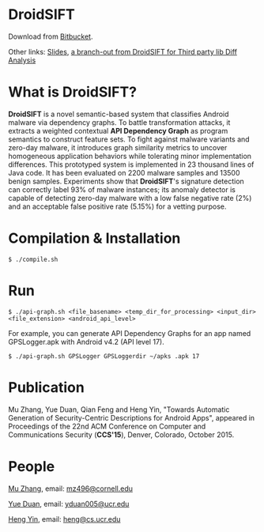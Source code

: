 # DroidSIFT

Download from [Bitbucket](https://bitbucket.org/muzhang/droidsift/src/master/).

Other links: [Slides](https://drive.google.com/file/d/1uMi0ERYhXInfoJSQgnMOKzPaZCQFDIt1/view), [a branch-out from DroidSIFT for Third party lib Diff Analysis](https://github.com/yijiufly/thirdPartyLibAnalysis)

What is DroidSIFT?
==================

**DroidSIFT** is a novel semantic-based system that classifies Android malware via dependency graphs. To battle transformation attacks, it extracts a weighted contextual **API Dependency Graph** as program semantics to construct feature sets. To fight against malware variants and zero-day malware, it introduces graph similarity metrics to uncover homogeneous application behaviors while tolerating minor implementation differences. This prototyped system is implemented in 23 thousand lines of Java code. It has been evaluated on 2200 malware samples and 13500 benign samples. Experiments show that **DroidSIFT**'s signature detection can correctly label 93% of malware instances; its anomaly detector is capable of detecting zero-day malware with a low false negative rate (2%) and an acceptable false positive rate (5.15%) for a vetting purpose.

Compilation & Installation
===========


~~~
$ ./compile.sh
~~~


Run
=====

~~~
$ ./api-graph.sh <file_basename> <temp_dir_for_processing> <input_dir> <file_extension> <android_api_level>
~~~

For example, you can generate API Dependency Graphs for an app named GPSLogger.apk with Android v4.2 (API level 17).
~~~
$ ./api-graph.sh GPSLogger GPSLoggerdir ~/apks .apk 17
~~~

Publication
===========
Mu Zhang, Yue Duan, Qian Feng and Heng Yin, "Towards Automatic Generation of Security-Centric Descriptions for Android Apps", appeared in Proceedings of the 22nd ACM Conference on Computer and Communications Security (**CCS'15**), Denver, Colorado, October 2015.

People
=======
[Mu Zhang](https://sites.google.com/site/muzhang82), email: <mz496@cornell.edu>

[Yue Duan](https://yueduan.github.io/), email: <yduan005@ucr.edu>

[Heng Yin](http://www.cs.ucr.edu/~heng/), email: <heng@cs.ucr.edu>